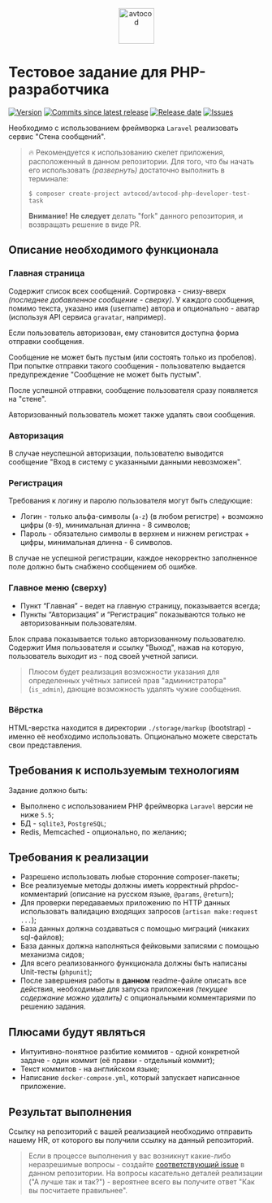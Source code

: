 <p align="center">
  <img alt="avtocod" src="https://avatars1.githubusercontent.com/u/32733112?s=70&v=4" width="70" height="70" />
</p>

# Тестовое задание для PHP-разработчика

[![Version][badge_php_version]][link_packagist]
[![Commits since latest release][badge_commits_since_release]][link_commits]
[![Release date][badge_release_date]][link_releases]
[![Issues][badge_issues]][link_issues]

Необходимо с использованием фреймворка `Laravel` реализовать сервис "Стена сообщений".

> :fire: Рекомендуется к использованию скелет приложения, расположенный в данном репозитории. Для того, что бы начать его использовать _(развернуть)_ достаточно выполнить в терминале:
>
> ```shell
> $ composer create-project avtocod/avtocod-php-developer-test-task
> ```
>
> **Внимание!** **Не следует** делать "fork" данного репозитория, и возвращать решение в виде PR.

## Описание необходимого функционала

### Главная страница

Содержит список всех сообщений. Сортировка - снизу-вверх _(последнее добавленное сообщение - сверху)_. У каждого сообщения, помимо текста, указано имя (username) автора и опционально - аватар (используя API сервиса `gravatar`, например).

Если пользователь авторизован, ему становится доступна форма отправки сообщения.

Сообщение не может быть пустым (или состоять только из пробелов). При попытке отправки такого сообщения - пользователю выдается предупреждение "Сообщение не может быть пустым".

После успешной отправки, сообщение пользователя сразу появляется на "стене".

Авторизованный пользователь может также удалять свои сообщения.

### Авторизация

В случае неуспешной авторизации, пользователю выводится сообщение "Вход в систему с указанными данными невозможен".

### Регистрация

Требования к логину и паролю пользователя могут быть следующие:

- Логин - только альфа-символы (`a-z`) (в любом регистре) + возможно цифры (`0-9`), минимальная длинна - 8 символов;
- Пароль - обязательно символы в верхнем и нижнем регистрах + цифры, минимальная длинна - 6 символов.

В случае не успешной регистрации, каждое некорректно заполненное поле должно быть снабжено сообщением об ошибке.

### Главное меню (сверху)

- Пункт “Главная” - ведет на главную страницу, показывается всегда;
- Пункты “Авторизация” и “Регистрация” показываются только не авторизованным пользователям.

Блок справа показывается только авторизованному пользователю. Содержит Имя пользователя и ссылку "Выход", нажав на которую, пользователь выходит из - под своей учетной записи.

> Плюсом будет реализация возможности указания для определенных учётных записей прав "администратора" (`is_admin`), дающие возможность удалять чужие сообщения.

### Вёрстка

HTML-верстка находится в директории `./storage/markup` (bootstrap) - именно её необходимо использовать. Опционально можете сверстать свои представления.

## Требования к используемым технологиям

Задание должно быть:

- Выполнено с использованием PHP фреймворка `Laravel` версии не ниже `5.5`;
- БД - `sqlite3`, `PostgreSQL`;
- Redis, Memcached - опционально, по желанию;

## Требования к реализации

- Разрешено использовать любые сторонние composer-пакеты;
- Все реализуемые методы должны иметь корректный phpdoc-комментарий (описание на русском языке, `@params`, `@return`);
- Для проверки передаваемых приложению по HTTP данных использовать валидацию входящих запросов (`artisan make:request ...`);
- База данных должна создаваться с помощью миграций (никаких sql-файлов);
- База данных должна наполняться фейковыми записями с помощью механизма сидов;
- Для всего реализованного функционала должны быть написаны Unit-тесты (`phpunit`);
- После завершения работы в **данном** readme-файле описать все действия, необходимые для запуска приложения _(текущее содержание можно удалить)_ с опциональными комментариями по решению задания.

## Плюсами будут являться

- Интуитивно-понятное разбитие коммитов - одной конкретной задаче - один коммит (её правки - отдельный коммит);
- Текст коммитов - на английском языке;
- Написание `docker-compose.yml`, который запускает написанное приложение.

## Результат выполнения

Ссылку на репозиторий с вашей реализацией необходимо отправить нашему HR, от которого вы получили ссылку на данный репозиторий.

> Если в процессе выполнения у вас возникнут какие-либо неразрешимые вопросы - создайте [соответствующий issue][link_create_issue] в данном репозитории. На вопросы касательно деталей реализации ("А лучше так и так?") - вероятнее всего вы получите ответ "Как вы посчитаете правильнее".

[badge_php_version]:https://img.shields.io/packagist/php-v/avtocod/avtocod-php-developer-test-task.svg?style=flat-square&longCache=true
[badge_issues]:https://img.shields.io/github/issues/avtocod/avtocod-php-developer-test-task.svg?style=flat-square&maxAge=180
[badge_commits_since_release]:https://img.shields.io/github/commits-since/avtocod/avtocod-php-developer-test-task/latest.svg?style=flat-square&maxAge=180
[badge_release_date]:https://img.shields.io/github/release-date/avtocod/avtocod-php-developer-test-task.svg?style=flat-square&maxAge=180
[link_packagist]:https://packagist.org/packages/avtocod/avtocod-php-developer-test-task
[link_releases]:https://github.com/avtocod/avtocod-php-developer-test-task/releases
[link_commits]:https://github.com/avtocod/avtocod-php-developer-test-task/commits
[link_issues]:https://github.com/avtocod/avtocod-php-developer-test-task/issues
[link_create_issue]:https://github.com/avtocod/avtocod-php-developer-test-task/issues/new
